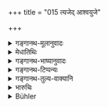 +++
title = "015 त्यजेद् आश्वयुजे"

+++

<details><summary>गङ्गानथ-मूलानुवादः</summary>

In the month of Āśvina he shall throw away the formerly-gathered ‘hermit’s food’, as also the worn-out clothes and the herbs, roots and fruits.—(15).
</details>

<details><summary>मेधातिथिः</summary>

षण्मासनिचयसमानिचयपक्षयोर् **आश्वयुजे** त्यागः ।

- <u>ननु</u> मुन्यन्नं तावद् एव संचयं यत्कर्मपर्याप्तम् । तत्र नैवाधिकम् अस्ति । कस्य त्यागः ।

- <u>उच्यते</u> । न शक्या तुला ग्रहीतुम् अर्जनकाले । अतो यत् किंचिद् अवशिष्टम् अस्ति तस्याश्वयुजे त्यागः । 

- **जीर्णानि चैव वासांसि** । अजीर्णानां नास्ति त्यागः ॥ ६.१५ ॥
</details>

<details><summary>गङ्गानथ-भाष्यानुवादः</summary>

This throwing away of the food during the month of *Āśvina* is applicable to cases where the man is either one who lays by provision for six months or for one who does it for a year.

“As a rule hermits’ food should be collected only in such quantities as may be actually needed for the rites to be performed; so that there can be no surplus; under the circumstances, what would be there to be thrown away?”

The answer to this is as follows At the time that the man is gathering food he cannot always keep a weighing balance in his hand; hence it is quite possible that some small quantities may be left over; and it is these that have to be thrown away during the month of *Āśvina*.

‘*Worn out clothes*’.—There is no throwing away of such clothes as are not worn out.—(15).
</details>

<details><summary>गङ्गानथ-टिप्पन्यः</summary>

‘*Ārtaḥ*’—‘In distress, *i.e*., not having anything else to offer to the god’s’ (Medhātithi);—‘tormented by hunger’ (Kullūka and Govindarāja);—‘ill’ (Nārāyaṇa).

This verse is quoted in *Aparārka*, (p. 942);—and in *Parāśaramādhava* (Ācāra, p. 529).

This verse is quoted in *Aparārka* (p. 942), which quotes Laugākṣi enumerating the ‘*grāmajātāni*’—‘*vrīhayo yava-godhūmāvubhau ca tilasarṣapau ikṣuḥ priyaṅgavaścaiva grāmyā oṣadhayaḥ smṛtaḥ*.’

The verse is quoted also in *Parāśaramādhava* (Ācāra, p. 529).
</details>

<details><summary>गङ्गानथ-तुल्य-वाक्यानि</summary>

*Āpastamba* (2.22.24).—‘When he obtains fresh grain, he shall throw away
the old one.’

*Viṣṇu* (94.12).—‘He who has collected provisions for a year must throw
away his store on the full moon day of the month of *Āśvina*.’

*Yājñavalkya* (3.47).—‘He shall store provision sufficient either for a
day, or for a month, or for six months, or for a year; and give it up in the month of *Āśvina*.’
</details>

<details><summary>भारुचिः</summary>

"षण्मासनिचयः" (म्ध् ६.१८) इति वैकल्पिकानि वक्ष्यति ॥ ६.१५ ॥
</details>

<details><summary>Bühler</summary>

015	Let him throw away in the month of Asvina the food of ascetics, which he formerly collected, likewise his worn-out clothes and his vegetables, roots, and fruit.
</details>
